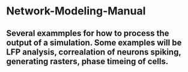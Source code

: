 # Network-Modeling-Manual
## Several exammples for how to process the output of a simulation. Some examples will be LFP analysis, correalation of neurons spiking, generating rasters, phase timeing of cells.